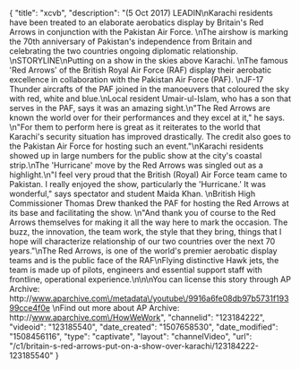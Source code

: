 {
    "title": "xcvb",
    "description": "(5 Oct 2017) LEADIN\nKarachi residents have been treated to an elaborate aerobatics display by Britain's Red Arrows in conjunction with the Pakistan Air Force. \nThe airshow is marking the 70th anniversary of Pakistan's independence from Britain and celebrating the two countries ongoing diplomatic relationship. \nSTORYLINE\nPutting on a show in the skies above Karachi. \nThe famous 'Red Arrows' of the British Royal Air Force (RAF) display their aerobatic excellence in collaboration with the Pakistan Air Force (PAF). \nJF-17 Thunder aircrafts of the PAF joined in the manoeuvers that coloured the sky with red, white and blue.\nLocal resident Umair-ul-Islam, who has a son that serves in the PAF, says it was an amazing sight.\n\"The Red Arrows are known the world over for their performances and they excel at it,\" he says. \n\"For them to perform here is great as it reiterates to the world that Karachi's security situation has improved drastically. The credit also goes to the Pakistan Air Force for hosting such an event.\"\nKarachi residents showed up in large numbers for the public show at the city's coastal strip.\nThe 'Hurricane' move by the Red Arrows was singled out as a highlight.\n\"I feel very proud that the British (Royal) Air Force team came to Pakistan. I really enjoyed the show, particularly the 'Hurricane.' It was wonderful,\" says spectator and student Maida Khan. \nBritish High Commissioner Thomas Drew thanked the PAF for hosting the Red Arrows at its base and facilitating the show. \n\"And thank you of course to the Red Arrows themselves for making it all the way here to mark the occasion. The buzz, the innovation, the team work, the style that they bring, things that I hope will characterize relationship of our two countries over the next 70 years.\"\nThe Red Arrows, is one of the world's premier aerobatic display teams and is the public face of the RAF\nFlying distinctive Hawk jets, the team is made up of pilots, engineers and essential support staff with frontline, operational experience.\n\n\nYou can license this story through AP Archive: http:\/\/www.aparchive.com\/metadata\/youtube\/9916a6fe08db97b5731f19399cce4f0e \nFind out more about AP Archive: http:\/\/www.aparchive.com\/HowWeWork",
    "channelid": "123184222",
    "videoid": "123185540",
    "date_created": "1507658530",
    "date_modified": "1508456116",
    "type": "captivate",
    "layout": "channelVideo",
    "url": "\/c1\/britain-s-red-arrows-put-on-a-show-over-karachi\/123184222-123185540"
}